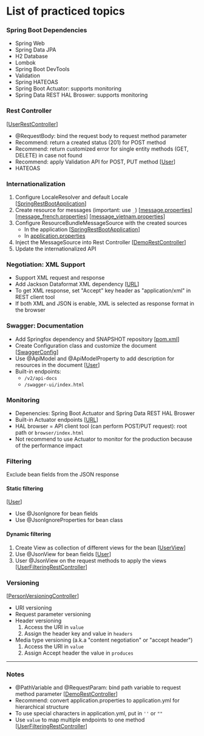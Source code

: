# List of practiced topics

### Spring Boot Dependencies
- Spring Web
- Spring Data JPA
- H2 Database
- Lombok
- Spring Boot DevTools
- Validation
- Spring HATEOAS
- Spring Boot Actuator: supports monitoring
- Spring Data REST HAL Broswer: supports monitoring

### Rest Controller
[[UserRestController]()]
- @RequestBody: bind the request body to request method parameter 
- Recommend: return a created status (201) for POST method 
- Recommend: return customized error for single entity methods (GET, DELETE) in case not found
- Recommend: apply Validation API for POST, PUT method 
[[User]()]
- HATEOAS

### Internationalization
1. Configure LocaleResolver and default Locale 
[[SpringRestBootApplication]()]
2. Create resource for messages (important: use ```_```) 
[[message.properties]()] [[message_french.properties]()] [[message_vietnam.properties]()]
3. Configure ResourceBundleMessageSource with the created sources 
   - In the application 
[[SpringRestBootApplication]()]
   - In 
[application.properties]()
4. Inject the MessageSource into Rest Controller 
[[DemoRestController]()]
5. Update the internationalized API

### Negotiation: XML Support
- Support XML request and response
- Add Jackson Dataformat XML dependency 
[[URL](https://mvnrepository.com/artifact/com.fasterxml.jackson.dataformat/jackson-dataformat-xml)]
- To get XML response, set "Accept" key header as "application/xml" in REST client tool
- If both XML and JSON is enable, XML is selected as response format in the browser

### Swagger: Documentation
- Add Springfox dependency and SNAPSHOT repository 
[[pom.xml]()]
- Create Configuration class and customize the document 
[[SwaggerConfig]()]
- Use @ApiModel and @ApiModelProperty to add description for resources in the document 
[[User]()]
- Built-in endpoints:
  - ```/v2/api-docs```
  - ```/swagger-ui/index.html```

### Monitoring
- Depenencies: Spring Boot Actuator and Spring Data REST HAL Broswer
- Built-in Actuator endpoints 
[[URL](https://docs.spring.io/spring-boot/docs/current/reference/html/production-ready-features.html)]
- HAL browser = API client tool (can perform POST/PUT request): root path or ```browser/index.html```
- Not recommend to use Actuator to monitor for the production because of the performance impact

### Filtering
Exclude bean fields from the JSON response
#### Static filtering 
[[User]()]
- Use @JsonIgnore for bean fields
- Use @JsonIgnoreProperties for bean class

#### Dynamic filtering
1. Create View as collection of different views for the bean 
[[UserView]()]
2. Use @JsonView for bean fields 
[[User]()]
3. User @JsonView on the request methods to apply the views 
[[UserFilteringRestController]()]

### Versioning
[[PersonVersioningController]()]
- URI versioning
- Request parameter versioning
- Header versioning
  1. Access the URI in ```value```
  2. Assign the header key and value in ```headers```
- Media type versioning (a.k.a "content negotiation" or "accept header")
  1. Access the URI in ```value```
  2. Assign Accept header the value in ```produces```

---

### Notes
- @PathVariable and @RequestParam: bind path variable to request method parameter 
[[DemoRestController]()]
- Recommend: convert application.properties to application.yml for hierarchical structure
- To use special characters in application.yml, put in ```''``` or ```""```
- Use ```value``` to map multiple endpoints to one method 
[[UserFilteringRestController]()]


